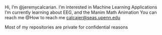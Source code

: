 Hi, I’m @jeremycalcarian.
I’m interested in Machine Learning Applications
I’m currently learning about EEG, and the Manim Math Animation
You can reach me @How to reach me calcajer@seas.upenn.edu

Most of my repositories are private for confidential reasons
<!---
jeremycalcarian/jeremycalcarian is a ✨ special ✨ repository because its `README.md` (this file) appears on your GitHub profile.
You can click the Preview link to take a look at your changes.
--->
